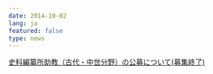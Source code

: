 ```yaml
---
date: 2014-10-02
lang: ja
featured: false
type: news
---
```

<a href="/news/2014/koubo_20141002.html" target="_blank">史料編纂所助教（古代・中世分野）の公募について(募集終了)</a>
